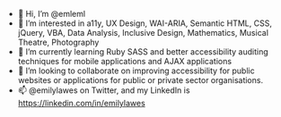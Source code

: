 - 👋 Hi, I’m @emleml
- 👀 I’m interested in a11y, UX Design, WAI-ARIA, Semantic HTML, CSS, jQuery, VBA, Data Analysis, Inclusive Design, Mathematics, Musical Theatre, Photography
- 🌱 I’m currently learning Ruby SASS and better accessibility auditing techniques for mobile applications and AJAX applications
- 💞️ I’m looking to collaborate on improving accessibility for public websites or applications for public or private sector organisations.
- 📫 @emilylawes on Twitter, and my LinkedIn is https://linkedin.com/in/emilylawes

<!---
emleml/emleml is a ✨ special ✨ repository because its `README.md` (this file) appears on your GitHub profile.
You can click the Preview link to take a look at your changes.
--->
